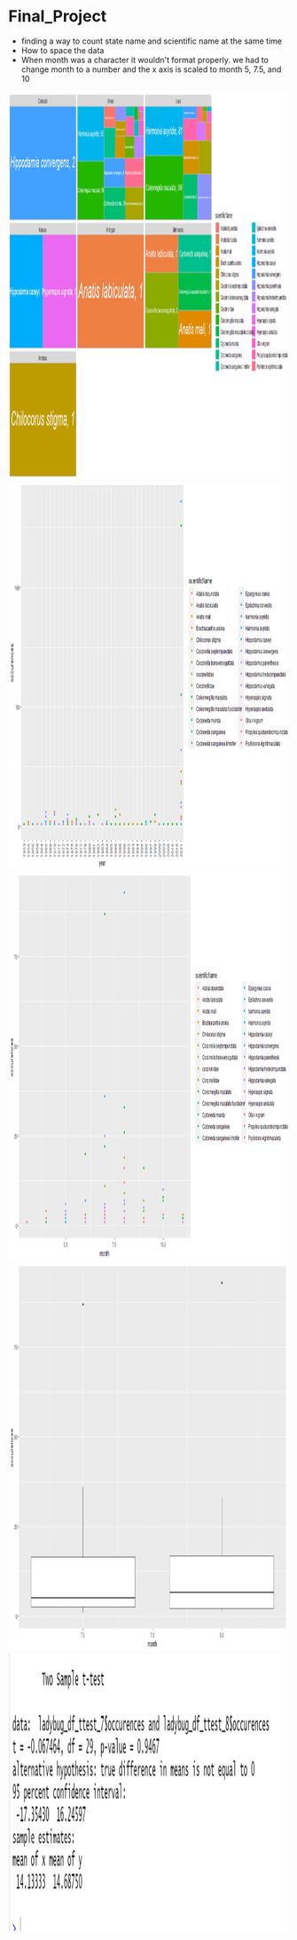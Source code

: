 # Final_Project
* finding a way to count state name and scientific name at the same time 
* How to space the data 
* When month was a character it wouldn't format properly. we had to change month to a number and the x axis is scaled to month 5, 7.5, and 10 
<img src="images/Rplot03.png" alt="Girl in a jacket" width="1400" height="700">
<img src="images/Rplot.png" alt="Girl in a jacket" width="1400" height="700">
<img src="images/Rplot06.png" alt="Girl in a jacket" width="1400" height="700">
<img src="images/Rplot07.png" alt="Girl in a jacket" width="1200" height="700">
<img src="images/ttest_ladybug.png" alt="Girl in a jacket" width="1200" height="500">
